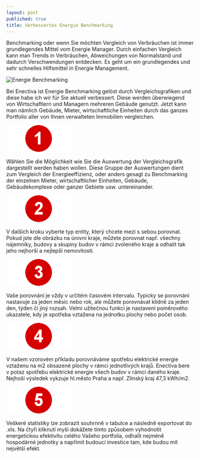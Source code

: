 ```yaml
---
layout: post
published: true
title: Verbessertes Energie Benchmarking
---
```



Benchmarking oder wenn Sie möchten Vergleich von Verbräuchen ist immer grundlegendes Mittel vom Energie Manager. Durch einfachen Vergleich kann man Trends in Verbräuchen, Abweichungen von Normalstand und dadurch Verschwendungen entdecken. Es geht um ein grundlegendes und sehr schnelles Hilfsmittel in Energie Management.

<img src="/img/Vergleichsgrafiken4.png" alt="Energie Benchmarking" class="center">

Bei Enectiva ist Energie Benchmarking gelöst durch Vergleichsgrafiken und diese habe ich wir für Sie aktuell verbessert. Diese werden überwiegend von Wirtschaftlern und Managern mehreren Gebäude genutzt. Jetzt kann man nämlich Gebäude, Mieter, wirtschaftliche Einheiten durch das ganzes Portfolio aller von Ihnen verwalteten Immobilien vergleichen.

<div class="standalone">
 <img src="/img/1.png" class="left" alt="1">
 
 Wählen Sie die Möglichkeit wie Sie die Auswertung der Vergleichsgrafik dargestellt werden haben wollen. Diese Gruppe der Auswertungen dient zum Vergleich der Energieeffizienz, oder anders gesagt zu Benchmarking der einzelnen Mieter, wirtschaftlicher Einheiten, Gebäude, Gebäudekomplexe oder ganzer Gebiete usw. untereinander.
</div>

<div class="standalone">
 <img src="/img/2.png" class="left" alt="2" > 
 
 V dalších kroku vyberte typ entity, který chcete mezi s sebou porovnat. Pokud jste dle obrázku na úrovni kraje, můžete porovnat např. všechny nájemníky, budovy a skupiny budov v rámci zvoleného kraje a odhalit tak jeho nejhorší a nejlepší nemovitosti.
</div>

<div class="standalone">
 <img src="/img/3.png" class="left" alt="3" > 
 
 Vaše porovnání je vždy v určitém časovém intervalu. Typicky se porovnání nastavuje za jeden měsíc nebo rok, ale můžete porovnávat klidně za jeden den, týden či jiný rozsah. Velmi užitečnou funkcí je nastavení poměrového ukazatele, kdy je spotřeba vztažena na jednotku plochy nebo počet osob.
</div>

<div class="standalone">
 <img src="/img/4.png" class="left" alt="4" > 
 
 V našem vzorovém příkladu porovnáváme spotřebu elektrické energie vztaženu na m2 obsazené plochy v rámci jednotlivých krajů. Enectiva bere v potaz spotřebu elektrické energie všech budov v rámci daného kraje. Nejhoší výsledek vykzuje hl.město Praha a např. Zlínský kraj 47,3 kWh/m2.
</div>

<div class="standalone">
 <img src="/img/5.png" class="left" alt="5" > 
 
 Veškeré statistiky lze zobrazit souhrnně v tabulce a následně exportovat do .xls. Na čtyři kliknutí myši dokážete tímto způsobem vyhodnotit energetickou efektivitu celého Vašeho portfolia, odhalit nejméně hospodárné jednotky a napřímit budoucí investice tam, kde budou mít největší efekt.
</div>

